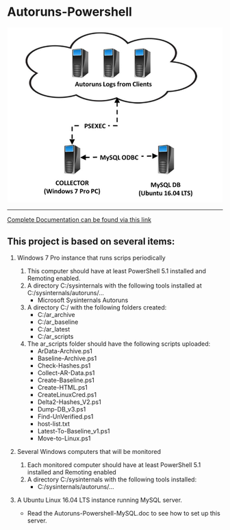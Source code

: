 # Autoruns-Powershell
![Architecture](/Architecture.jpg "Architecture")
___
[Complete Documentation can be found via this link](/Autoruns-Powershell-MySQL.doc "Autoruns-Powershell-MySQL.doc")

## This project is based on several items:
1. Windows 7 Pro instance that runs scrips periodically
   1. This computer should have at least PowerShell 5.1 installed and Remoting enabled.
   1. A directory C:/sysinternals with the following tools installed at C:/sysinternals/autoruns/...
      * Microsoft Sysinternals Autoruns
   1. A directory C:/ with the following folders created:
      * C:/ar_archive
      * C:/ar_baseline
      * C:/ar_latest
      * C:/ar_scripts
   1. The ar_scripts folder should have the following scripts uploaded:
      * ArData-Archive.ps1
      * Baseline-Archive.ps1
      * Check-Hashes.ps1
      * Collect-AR-Data.ps1
      * Create-Baseline.ps1
      * Create-HTML.ps1
      * CreateLinuxCred.ps1
      * Delta2-Hashes_V2.ps1
      * Dump-DB_v3.ps1
      * Find-UnVerified.ps1
      * host-list.txt
      * Latest-To-Baseline_v1.ps1
      * Move-to-Linux.ps1

1. Several Windows computers that will be monitored
   1. Each monitored computer should have at least PowerShell 5.1 installed and Remoting enabled
   1. A directory C:/sysinternals with the following tools installed:
      * C:/sysinternals/autoruns/...

1. A Ubuntu Linux 16.04 LTS instance running MySQL server.
   * Read the Autoruns-Powershell-MySQL.doc to see how to set up this server.
